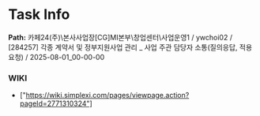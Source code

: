 # Task Info

**Path:** 카페24(주)\본사사업장\[CG]MI본부\창업센터\사업운영1 / ywchoi02 / [284257] 각종 계약서 및 정부지원사업 관리 _ 사업 주관 담당자 소통(질의응답, 적용 요청) / 2025-08-01_00-00-00

### WIKI
- ["https://wiki.simplexi.com/pages/viewpage.action?pageId=2771310324"]

